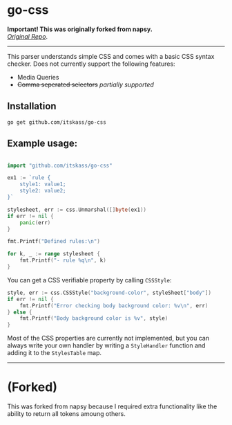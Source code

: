 # go-css
**Important! This was originally forked from napsy.**<br>
*[Original Repo](https://github.com/napsy/go-css)*.

---

This parser understands simple CSS and comes with a basic CSS syntax checker. 
Does not currently support the following features:
- Media Queries
- ~~Comma seperated selectors~~ *partially supported*

## Installation

```
go get github.com/itskass/go-css
```

## Example usage:

```go

import "github.com/itskass/go-css"

ex1 := `rule {
	style1: value1;
	style2: value2;
}`

stylesheet, err := css.Unmarshal([]byte(ex1))
if err != nil {
	panic(err)
}

fmt.Printf("Defined rules:\n")

for k, _ := range stylesheet {
	fmt.Printf("- rule %q\n", k)
}
```

You can get a CSS verifiable property by calling ``CSSStyle``:

```go
style, err := css.CSSStyle("background-color", styleSheet["body"])
if err != nil {
	fmt.Printf("Error checking body background color: %v\n", err)
} else {
	fmt.Printf("Body background color is %v", style)
}
```

Most of the CSS properties are currently not implemented, but you can always write your own handler by writing a ``StyleHandler`` function and adding it to the ``StylesTable`` map.

---
# (Forked)

This was forked from napsy because I required extra functionality like the ability to return all tokens amoung others.